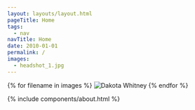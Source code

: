 ```yaml
---
layout: layouts/layout.html
pageTitle: Home
tags:
  - nav
navTitle: Home
date: 2010-01-01
permalink: /
images:
  - headshot_1.jpg
---
```


{% for filename in images %}
<img src="/static/img/{{ filename }}" alt="Dakota Whitney" srcset="">
{% endfor %}

<section>
  {% include components/about.html %}
</section>